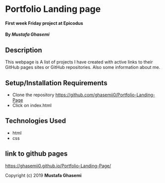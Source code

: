 # Portfolio Landing page

#### First week Friday project at Epicodus

#### By _**Mustafa Ghasemi**_

## Description

This webpage is A list of projects I have created with active links to their GitHub pages sites or GitHub repositories. Also some information about me.

## Setup/Installation Requirements

* Clone the repository https://github.com/ghasemii0/Portfolio-Landing-Page
* Click on index.html


## Technologies Used

- html
- css
## link to github pages
https://ghasemii0.github.io/Portfolio-Landing-Page/





Copyright (c) 2019 **Mustafa Ghasemi**
